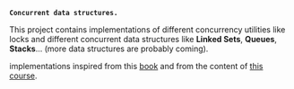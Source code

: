**`Concurrent data structures.`**

This project contains implementations of different concurrency utilities like locks and different concurrent data structures like **Linked Sets**, **Queues**, **Stacks**... (more data structures are probably coming).

implementations inspired from this [book](https://www.amazon.com/Art-Multiprocessor-Programming-Revised-Reprint/dp/0123973376) and from the content of [this course](https://mcs.unibnf.ch/courses/concurrency-multi-core-programming-and-data-processing/).